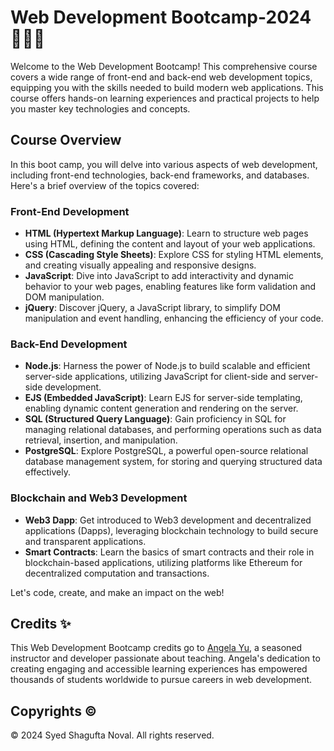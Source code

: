 # Web Development Bootcamp-2024 🎉✨🎯

Welcome to the Web Development Bootcamp! This comprehensive course covers a wide range of front-end and back-end web development topics, equipping you with the skills needed to build modern web applications. This course offers hands-on learning experiences and practical projects to help you master key technologies and concepts.



## Course Overview

In this boot camp, you will delve into various aspects of web development, including front-end technologies, back-end frameworks, and databases. Here's a brief overview of the topics covered:

### Front-End Development
- **HTML (Hypertext Markup Language)**: Learn to structure web pages using HTML, defining the content and layout of your web applications.
- **CSS (Cascading Style Sheets)**: Explore CSS for styling HTML elements, and creating visually appealing and responsive designs.
- **JavaScript**: Dive into JavaScript to add interactivity and dynamic behavior to your web pages, enabling features like form validation and DOM manipulation.
- **jQuery**: Discover jQuery, a JavaScript library, to simplify DOM manipulation and event handling, enhancing the efficiency of your code.

### Back-End Development
- **Node.js**: Harness the power of Node.js to build scalable and efficient server-side applications, utilizing JavaScript for client-side and server-side development.
- **EJS (Embedded JavaScript)**: Learn EJS for server-side templating, enabling dynamic content generation and rendering on the server.
- **SQL (Structured Query Language)**: Gain proficiency in SQL for managing relational databases, and performing operations such as data retrieval, insertion, and manipulation.
- **PostgreSQL**: Explore PostgreSQL, a powerful open-source relational database management system, for storing and querying structured data effectively.

### Blockchain and Web3 Development
- **Web3 Dapp**: Get introduced to Web3 development and decentralized applications (Dapps), leveraging blockchain technology to build secure and transparent applications.
- **Smart Contracts**: Learn the basics of smart contracts and their role in blockchain-based applications, utilizing platforms like Ethereum for decentralized computation and transactions.

Let's code, create, and make an impact on the web!

## Credits ✨

This Web Development Bootcamp credits go to [Angela Yu](https://www.appbrewery.co/), a seasoned instructor and developer passionate about teaching. Angela's dedication to creating engaging and accessible learning experiences has empowered thousands of students worldwide to pursue careers in web development.

## Copyrights ©️

© 2024 Syed Shagufta Noval. All rights reserved.
